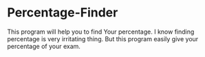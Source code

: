 # Percentage-Finder
This program will help you to find Your percentage. I know finding percentage is very irritating thing. But this program easily give your percentage of your exam.
